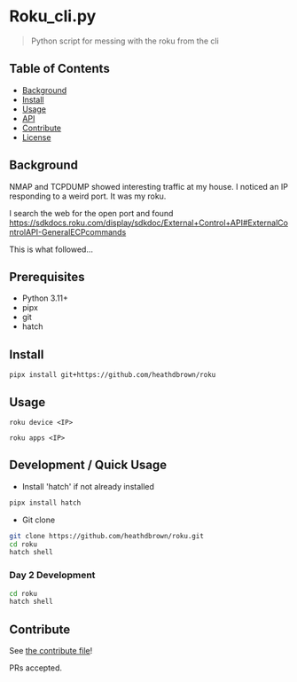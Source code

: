 # Roku_cli.py

> Python script for messing with the roku from the cli


## Table of Contents

- [Background](#background)
- [Install](#install)
- [Usage](#usage)
- [API](#api)
- [Contribute](#contribute)
- [License](#license)


## Background

NMAP and TCPDUMP showed interesting traffic at my house. I noticed an IP responding to a weird port. It was my roku.

I search the web for the open port and found https://sdkdocs.roku.com/display/sdkdoc/External+Control+API#ExternalControlAPI-GeneralECPcommands

This is what followed...

## Prerequisites

* Python 3.11+
* pipx
* git
* hatch

## Install

```
pipx install git+https://github.com/heathdbrown/roku
```

## Usage

```
roku device <IP>

roku apps <IP>
```

## Development / Quick Usage

- Install 'hatch' if not already installed

```bash
pipx install hatch
```

- Git clone

```bash
git clone https://github.com/heathdbrown/roku.git
cd roku
hatch shell
```

### Day 2 Development

```bash
cd roku
hatch shell
```

## Contribute

See [the contribute file](contribute.md)!

PRs accepted.
